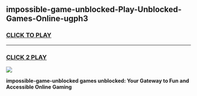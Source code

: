 
## impossible-game-unblocked-Play-Unblocked-Games-Online-ugph3
<h3>
<a href="https://premium76.site?title=impossible-game-unblocked&ref=25A">CLICK TO PLAY</a></h3>
<hr>

<h3>
<a href="https://premium76.site?title=impossible-game-unblocked&ref=25A">CLICK 2 PLAY</a>
  
</h3>

<a href="https://premium76.site?title=impossible-game-unblocked&ref=25A"><img src="https://clearcache.store/games.png"></a>


**impossible-game-unblocked games unblocked: Your Gateway to Fun and Accessible Online Gaming**
